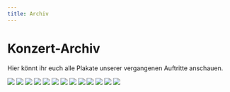 ```yaml
---
title: Archiv
---
```


# Konzert-Archiv

Hier könnt ihr euch alle Plakate unserer vergangenen Auftritte anschauen.

[![](/images/cantemus.png?classes=thumbnail)](http://www.charitechorberlin.de/images/cantemus.png?target=_parent)
[![](/images/sing-we-and-chant-it.png?classes=thumbnail)](http://www.charitechorberlin.de/images/sing-we-and-chant-it.png?target=_parent)
[![](/images/natur-mensch.png?classes=thumbnail)](http://www.charitechorberlin.de/images/natur-mensch.png?target=_parent)
[![](/images/plakat-nota-bene.png?classes=thumbnail)](http://www.charitechorberlin.de/images/plakat-nota-bene.png?target=_parent)
[![](/images/nachtgedanken_thumbnail.png?classes=thumbnail)](http://www.charitechorberlin.de/images/nachtgedanken.png?target=_parent)
[![](/images/liebe-jungfrau-thumbnail.png?classes=thumbnail)](http://charitechorberlin.de/wordpress/wp-content/uploads/2016/06/Plakat-A4-Sommer-2016-PDF.png?target=_parent)
[![](/images/durch-die-blume-thumbnail.png?classes=thumbnail)](http://charitechorberlin.de/wordpress/wp-content/uploads/2016/01/Konzerte-Winter-2016.png?target=_parent)
[![](/images/ite-missa-est-thumbnail.png?classes=thumbnail)](http://charitechorberlin.de/wordpress/wp-content/uploads/2015/06/plakat-sommer-2015-final-a4-a3-page-001.jpg?target=_parent)
[![](/images/durch-das-jahr-thumbnail.png?classes=thumbnail)](http://charitechorberlin.de/wordpress/wp-content/uploads/2016/01/Plakat-Durch-das-Jahr-ohne-Logo.png?target=_parent)
[![](/images/and-july-thumbnail.png?classes=thumbnail)](http://charitechorberlin.de/wordpress/wp-content/uploads/2016/01/Plakat-And-July-in-her-Eyes-ohne-Logo.png?target=_parent)
[![](/images/sommerkonzert-2011-thumbnail.png?classes=thumbnail)](http://charitechorberlin.de/wordpress/wp-content/uploads/2014/09/konzerte-archiv_plakatnr7.jpg?target=_parent)
[![](/images/weihnachtskonzert-2012-thumbnail.png?classes=thumbnail)](http://charitechorberlin.de/wordpress/wp-content/uploads/2014/09/konzerte-archiv_plakatnr10-2.jpg?target=_parent)
[![](/images/weihnachtskonzert-2011-thumbnail.png?classes=thumbnail)](http://charitechorberlin.de/wordpress/wp-content/uploads/2014/09/konzerte-archiv_plakatnr8.jpg?target=_parent)
